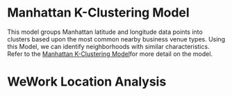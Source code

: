 # Manhattan K-Clustering Model
This model groups Manhattan latitude and longitude data points into clusters based upon the most common nearby business venue types. Using this Model, we can identify neighborhoods with similar characteristics. Refer to the [Manhattan K-Clustering Model](https://github.com/derekvogt3/Manhattan-K-Clustering-Model/blob/master/Manhattan%20K-Clustering%20Model%20-%20WeWork.ipynb)for more detail on the model.

# WeWork Location Analysis

